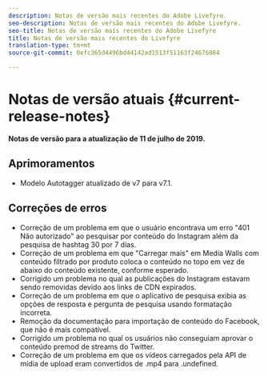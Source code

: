 ```yaml
---
description: Notas de versão mais recentes do Adobe Livefyre.
seo-description: Notas de versão mais recentes do Adobe Livefyre.
seo-title: Notas de versão mais recentes do Adobe Livefyre
title: Notas de versão mais recentes do Livefyre
translation-type: tm+mt
source-git-commit: 0efc365d4496bd44142ad1513f51163f24676084

---
```



# Notas de versão atuais {#current-release-notes}

**Notas de versão para a atualização de 11 de julho de 2019.**

## Aprimoramentos

* Modelo Autotagger atualizado de v7 para v7.1.

## Correções de erros

* Correção de um problema em que o usuário encontrava um erro "401 Não autorizado" ao pesquisar por conteúdo do Instagram além da pesquisa de hashtag 30 por 7 dias.
* Correção de um problema em que "Carregar mais" em Media Walls com conteúdo filtrado por produto coloca o conteúdo no topo em vez de abaixo do conteúdo existente, conforme esperado.
* Corrigido um problema no qual as publicações do Instagram estavam sendo removidas devido aos links de CDN expirados.
* Correção de um problema em que o aplicativo de pesquisa exibia as opções de resposta e pergunta de pesquisa usando formatação incorreta.
* Remoção da documentação para importação de conteúdo do Facebook, que não é mais compatível.
* Corrigido um problema no qual os usuários não conseguiam aprovar o conteúdo premod de streams do Twitter.
* Correção de um problema em que os vídeos carregados pela API de mídia de upload eram convertidos de .mp4 para .undefined.
